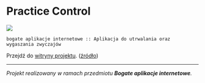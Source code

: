 # Practice Control

<a href="https://zenhub.com"><img src="https://raw.githubusercontent.com/ZenHubIO/support/master/zenhub-badge.png"></a>

`bogate aplikacje internetowe :: Aplikacja do utrwalania oraz wygaszania zwyczajów`

Przejdź do [witryny projektu](https://uek-pro.github.io/bai-project/). ([źródło](https://github.com/uek-pro/bai-project/tree/gh-pages))

---

*Projekt realizowany w ramach przedmiotu __Bogate aplikacje internetowe__.*